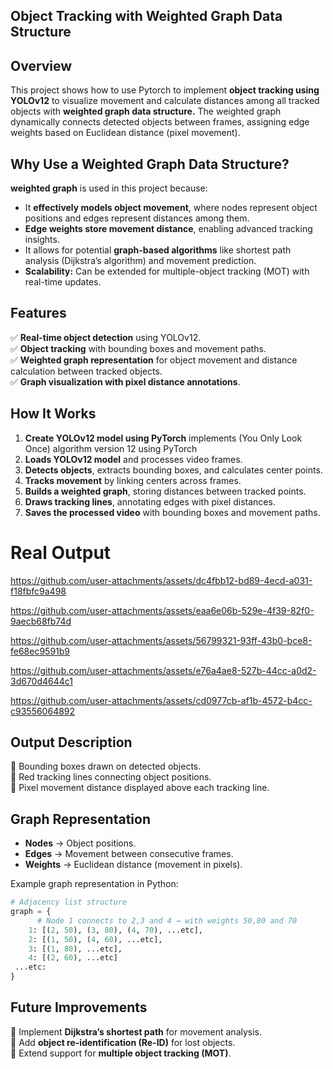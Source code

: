 ## Object Tracking with Weighted Graph Data Structure

## Overview
 This project shows how to use Pytorch to implement **object tracking using YOLOv12** to visualize movement and calculate distances among all tracked objects with **weighted graph data structure.** The weighted graph dynamically connects detected objects between frames, assigning edge weights based on Euclidean distance (pixel movement).

## Why Use a Weighted Graph Data Structure?
   **weighted graph** is used in this project because:
- It **effectively models object movement**, where nodes represent object positions and edges represent distances among them.
- **Edge weights store movement distance**, enabling advanced tracking insights.
- It allows for potential **graph-based algorithms** like shortest path analysis (Dijkstra’s algorithm) and movement prediction.
- **Scalability:** Can be extended for multiple-object tracking (MOT) with real-time updates.


## Features
✅ **Real-time object detection** using YOLOv12.  
✅ **Object tracking** with bounding boxes and movement paths.  
✅ **Weighted graph representation** for object movement and distance calculation between tracked objects.   
✅ **Graph visualization with pixel distance annotations**.

## How It Works
1. **Create YOLOv12 model using PyTorch** implements (You Only Look Once) algorithm version 12 using PyTorch
2. **Loads YOLOv12 model** and processes video frames.
3. **Detects objects**, extracts bounding boxes, and calculates center points.
4. **Tracks movement** by linking centers across frames.
5. **Builds a weighted graph**, storing distances between tracked points.
6. **Draws tracking lines**, annotating edges with pixel distances.
7. **Saves the processed video** with bounding boxes and movement paths.

# Real Output
https://github.com/user-attachments/assets/dc4fbb12-bd89-4ecd-a031-f18fbfc9a498


https://github.com/user-attachments/assets/eaa6e06b-529e-4f39-82f0-9aecb68fb74d


https://github.com/user-attachments/assets/56799321-93ff-43b0-bce8-fe68ec9591b9


https://github.com/user-attachments/assets/e76a4ae8-527b-44cc-a0d2-3d670d4644c1


https://github.com/user-attachments/assets/cd0977cb-af1b-4572-b4cc-c93556064892






## Output Description
🔹 Bounding boxes drawn on detected objects.  
🔹 Red tracking lines connecting object positions.  
🔹 Pixel movement distance displayed above each tracking line.  



## Graph Representation
- **Nodes** → Object positions.
- **Edges** → Movement between consecutive frames.
- **Weights** → Euclidean distance (movement in pixels).

Example graph representation in Python:
```python
# Adjacency list structure
graph = {
      # Node 1 connects to 2,3 and 4 → with weights 50,80 and 70
    1: [(2, 50), (3, 80), (4, 70), ...etc],  
    2: [(1, 50), (4, 60), ...etc],
    3: [(1, 80), ...etc],
    4: [(2, 60), ...etc]
 ...etc:
}
```


## Future Improvements
🔹 Implement **Dijkstra’s shortest path** for movement analysis.  
🔹 Add **object re-identification (Re-ID)** for lost objects.  
🔹 Extend support for **multiple object tracking (MOT)**.  



